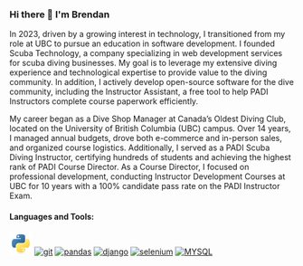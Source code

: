### Hi there 👋 I'm Brendan 

In 2023, driven by a growing interest in technology, I transitioned from my role at UBC to pursue an education in software development. I founded Scuba Technology, a company specializing in web development services for scuba diving businesses. My goal is to leverage my extensive diving experience and technological expertise to provide value to the diving community. In addition, I actively develop open-source software for the dive community, including the Instructor Assistant, a free tool to help PADI Instructors complete course paperwork efficiently.

My career began as a Dive Shop Manager at Canada’s Oldest Diving Club, located on the University of British Columbia (UBC) campus. Over 14 years, I managed annual budgets, drove both e-commerce and in-person sales, and organized course logistics. Additionally, I served as a PADI Scuba Diving Instructor, certifying hundreds of students and achieving the highest rank of PADI Course Director. As a Course Director, I focused on professional development, conducting Instructor Development Courses at UBC for 10 years with a 100% candidate pass rate on the PADI Instructor Exam.

</p>

#### Languages and Tools:
<p align="left">
<a href="https://www.python.org" target="_blank" rel="noreferrer"> <img src="https://raw.githubusercontent.com/devicons/devicon/master/icons/python/python-original.svg" alt="python" width="40" height="40"/></a>
<a href="https://git-scm.com/" target="_blank" rel="noreferrer"><img src="https://www.vectorlogo.zone/logos/git-scm/git-scm-icon.svg" alt="git" width="40" height="40"/></a>
<a href="https://pandas.pydata.org/" target="_blank" rel="noreferrer"><img src="https://upload.wikimedia.org/wikipedia/commons/2/22/Pandas_mark.svg" alt="pandas" width="40" height="40"/></a>
<a href= "https://www.djangoproject.com/" target="_blank" rel="noreferrer"><img src="https://youteam.io/blog/wp-content/uploads/2022/06/django-icon-0.png" alt="django" width="40" height="40"/></a>
<a href="https://www.selenium.dev/" target="_blank" rel="noreferrer"><img src="https://upload.wikimedia.org/wikipedia/commons/d/d5/Selenium_Logo.png" alt="selenium" width="40" height="40"/></a>
<a href="https://www.mysql.com/" target="_blank" rel="noreferrer"><img src="https://www.freepnglogos.com/uploads/logo-mysql-png/logo-mysql-mysql-logo-png-images-are-download-crazypng-21.png" alt="MYSQL" width="37" height="37"/></a>

<!--<a href="https://www.linux.org/" target="_blank" rel="noreferrer"> <img src="https://raw.githubusercontent.com/devicons/devicon/master/icons/linux/linux-original.svg" alt="linux" width="40" height="40"/></a> --> 
  <!--
<a href="https://www.libreoffice.org/discover/calc/" target="_blank" rel="noreferrer"> <img src ="https://lh3.googleusercontent.com/-CVsUqEsTc9U/Yd7fFt7vRdI/AAAAAAAAhqA/4ZufmKhQWlglqkHZWCgjQo__M0C2iIbigCNcBGAsYHQ/libreoffice-calc-logo.png" alt="selenium" width="40" height="40"/></a>
<a href="https://www.gimp.org/" target="_blank" rel="noreferrer"><img src="https://upload.wikimedia.org/wikipedia/commons/4/45/The_GIMP_icon_-_gnome.svg" alt="Gimp" width="40" height="40"/></a>
-->
  
</p>

<!-- <p align="left"> <img src="https://komarev.com/ghpvc/?username=bandresen&label=Profile%20views&color=0e75b6&style=flat" alt="bandresen" /> </p>


<!--
**BAndresen/BAndresen** is a ✨ _special_ ✨ repository because its `README.md` (this file) appears on your GitHub profile.

Here are some ideas to get you started:

- 🔭 I’m currently working on ...
- 🌱 I’m currently learning ...
- 👯 I’m looking to collaborate on ...
- 🤔 I’m looking for help with ...
- 💬 Ask me about ...
- 📫 How to reach me: ...
- 😄 Pronouns: ...
- ⚡ Fun fact: ...
-->
